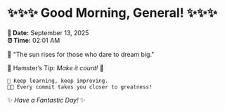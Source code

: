# ✨✨✨ Good Morning, General! ✨✨✨

**📅 Date:** September 13, 2025  
**⏰ Time:** 02:01 AM  

🌅 "The sun rises for those who dare to dream big."  

🐹 Hamster’s Tip: _Make it count!_ 💪  

```
🚀 Keep learning, keep improving.  
🧑‍💻 Every commit takes you closer to greatness!  
```

✨ *Have a Fantastic Day!* ✨  
